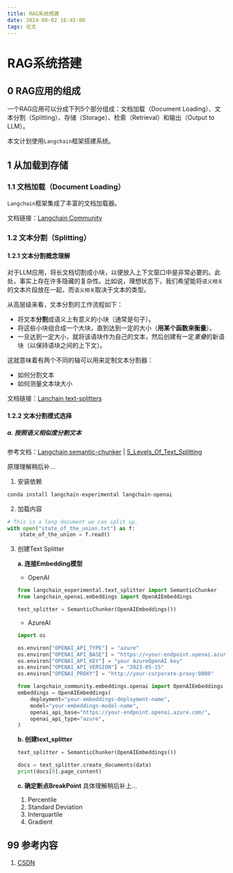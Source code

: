 ```yaml
---
title: RAG系统搭建
date: 2024-08-02 16:45:00
tags: 论文
---
```


# RAG系统搭建

## 0 RAG应用的组成

一个RAG应用可以分成下列5个部分组成：文档加载（Document Loading）、文本分割（Splitting）、存储（Storage）、检索（Retrieval）和输出（Output to LLM）。

本文计划使用`Langchain`框架搭建系统。

## 1 从加载到存储

### 1.1 文档加载（Document Loading）

`Langchain`框架集成了丰富的文档加载器。

文档链接：[Langchain Community](https://api.python.langchain.com/en/latest/community_api_reference.html)

### 1.2 文本分割（Splitting）

#### 1.2.1 文本分割概念理解

对于LLM应用，将长文档切割成小块，以便放入上下文窗口中是非常必要的。此处，事实上存在许多隐藏的复杂性。比如说，理想状态下，我们希望能将`语义相关`的文本片段放在一起，而`语义相关`取决于文本的类型。

从高层级来看，文本分割的工作流程如下：

- 将文本**分割**成语义上有意义的小块（通常是句子）。
- 将这些小块组合成一个大块，直到达到一定的大小（**用某个函数来衡量**）。
- 一旦达到一定大小，就将该语块作为自己的文本，然后创建有一定*重叠*的新语块（以保持语块之间的上下文）。

这就意味着有两个不同的轴可以用来定制文本分割器：

- 如何分割文本
- 如何测量文本块大小

文档链接：[Lanchain text-splitters](https://python.langchain.com/v0.2/docs/how_to/#text-splitters)

#### 1.2.2 文本分割模式选择

##### a. 按照语义相似度分割文本

参考文档：[Langchain semantic-chunker](https://python.langchain.com/v0.2/docs/how_to/semantic-chunker/)  |  [5_Levels_Of_Text_Splitting](https://github.com/FullStackRetrieval-com/RetrievalTutorials/blob/main/tutorials/LevelsOfTextSplitting/5_Levels_Of_Text_Splitting.ipynb)

原理理解稍后补...

1. 安装依赖

```sh
conda install langchain-experimental langchain-openai
```

2. 加载内容

```python
# This is a long document we can split up.
with open("state_of_the_union.txt") as f:
    state_of_the_union = f.read()
```

3. 创建Text Splitter

    **a. 连接Embedding模型**
    - OpenAI
    ```python
    from langchain_experimental.text_splitter import SemanticChunker
    from langchain_openai.embeddings import OpenAIEmbeddings

    text_splitter = SemanticChunker(OpenAIEmbeddings())
    ```

    - AzureAI

    ```python
    import os

    os.environ["OPENAI_API_TYPE"] = "azure"
    os.environ["OPENAI_API_BASE"] = "https://<your-endpoint.openai.azure.com/"
    os.environ["OPENAI_API_KEY"] = "your AzureOpenAI key"
    os.environ["OPENAI_API_VERSION"] = "2023-05-15"
    os.environ["OPENAI_PROXY"] = "http://your-corporate-proxy:8080"

    from langchain_community.embeddings.openai import OpenAIEmbeddings
    embeddings = OpenAIEmbeddings(
        deployment="your-embeddings-deployment-name",
        model="your-embeddings-model-name",
        openai_api_base="https://your-endpoint.openai.azure.com/",
        openai_api_type="azure",
    )
    ```

    **b. 创建text_splitter**

    ```python
    text_splitter = SemanticChunker(OpenAIEmbeddings())

    docs = text_splitter.create_documents(data)
    print(docs[0].page_content)
    ```

    **c. 确定断点BreakPoint**
    具体理解稍后补上...
    1. Percentile
    2. Standard Deviation
    3. Interquartile
    4. Gradient

## 99 参考内容

1. [CSDN](https://blog.csdn.net/python12222_/article/details/139626405)